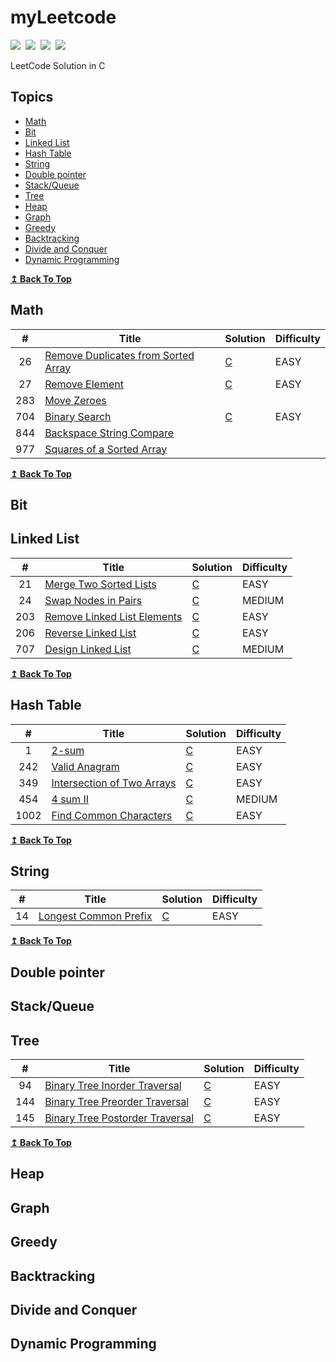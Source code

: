 # myLeetcode

![](https://img.shields.io/badge/SOLVED-17-green)&nbsp;
![](https://img.shields.io/badge/EASY-14-orange)&nbsp;
![](https://img.shields.io/badge/MEDIUM-3-red)&nbsp;
![](https://img.shields.io/badge/LANGUAGE-C-blue)

LeetCode Solution in C

## Topics
- [Math](#math)
- [Bit](#bit)
- [Linked List](#linked-list)
- [Hash Table](#hash-table)
- [String](#string)
- [Double pointer](#Double-pointer)
- [Stack/Queue](#stackqueue)
- [Tree](#tree)
- [Heap](#heap)
- [Graph](#graph)
- [Greedy](#greedy)
- [Backtracking](#backtracking)
- [Divide and Conquer](#divide-and-conquer)
- [Dynamic Programming](#dynamic-programming)

<div>
  <b><a href="#topics">↥ Back To Top</a></b>
</div>

## Math
| # | Title | Solution | Difficulty |
|:-:|-|-|-|
|26|[Remove Duplicates from Sorted Array](https://leetcode.com/problems/remove-duplicates-from-sorted-array/)|[C](math/remove-duplicates-from-sorted-array/remove-duplicates-from-sorted-array.c)|EASY|
|27|[Remove Element](https://leetcode.com/problems/remove-element/)|[C](math/remove-element/remove-element.c)|EASY|
|283|[Move Zeroes](https://leetcode.com/problems/move-zeroes/)|||
|704|[Binary Search](https://leetcode.com/problems/binary-search/)|[C](math/binary-search/binary-search.c)|EASY|
|844|[Backspace String Compare](https://leetcode.com/problems/backspace-string-compare/)|||
|977|[Squares of a Sorted Array](https://leetcode.com/problems/squares-of-a-sorted-array/)|||

<div>
  <b><a href="#topics">↥ Back To Top</a></b>
</div>

## Bit


## Linked List
| # | Title | Solution | Difficulty |
|:-:|-|-|-|
|21|[Merge Two Sorted Lists](https://leetcode.com/problems/merge-two-sorted-lists/)|[C](link-list/Merge-Two-Sorted-Lists/merge-two-sorted-list.c)|EASY|
|24|[Swap Nodes in Pairs](https://leetcode.com/problems/swap-nodes-in-pairs/)|[C](link-list/swap-nodes-in-pairs/swap-nodes-in-pairs.c)|MEDIUM|
|203|[Remove Linked List Elements](https://leetcode.com/problems/remove-linked-list-elements/)|[C](link-list/remove-linked-list-elements/remove-linked-list-elements.c)|EASY|
|206|[Reverse Linked List](https://leetcode.com/problems/reverse-linked-list/submissions/)|[C](link-list/reverse-linked-list/reverse-linked-list.c)|EASY|
|707|[Design Linked List](https://leetcode.com/problems/design-linked-list/)|[C](link-list/design-linked-list/design-linked-list.c)|MEDIUM|

<div>
  <b><a href="#topics">↥ Back To Top</a></b>
</div>

## Hash Table
| # | Title | Solution | Difficulty |
|:-:|-|-|-|
|1|[2-sum](https://leetcode.com/problems/two-sum/)|[C](/hash-table/2-sum/2-sum.c)|EASY|
|242|[Valid Anagram](https://leetcode.com/problems/valid-anagram/)|[C](hash-table/valid-anagram/valid-anagram.c)|EASY|
|349|[Intersection of Two Arrays](https://leetcode.com/problems/intersection-of-two-arrays/)|[C](hash-table/intersection-of-two-arrays/intersection-of-two-arrays.c)|EASY|
|454|[4 sum II](https://leetcode.com/problems/4sum-ii/)|[C](/hash-table/4sumII/4sumII.c)|MEDIUM|
|1002|[Find Common Characters](https://leetcode.com/problems/find-common-characters/)|[C](hash-table/find-common-characters/find-common-characters.c)|EASY|


<div>
  <b><a href="#topics">↥ Back To Top</a></b>
</div>


## String
| # | Title | Solution | Difficulty |
|:-:|-|-|-|
|14|[Longest Common Prefix](https://leetcode.com/problems/longest-common-prefix/)|[C](/tree/Binary%20Tree%20Preorder%20Traversal/Binary-Tree-Preorder-Traversal.c)|EASY|

<div>
  <b><a href="#topics">↥ Back To Top</a></b>
</div>

## Double pointer


## Stack/Queue


## Tree
| # | Title | Solution | Difficulty |
|:-:|-|-|-|
|94|[Binary Tree Inorder Traversal](https://leetcode.com/problems/binary-tree-inorder-traversal/)|[C](/tree/Binary%20Tree%20Inorder%20Traversal/Binary-Tree-Inorder-Traversal.c)|EASY|
|144|[Binary Tree Preorder Traversal](https://leetcode.com/problems/binary-tree-preorder-traversal/submissions/)|[C](/tree/Binary%20Tree%20Preorder%20Traversal/Binary-Tree-Preorder-Traversal.c)|EASY|
|145|[Binary Tree Postorder Traversal](https://leetcode.com/problems/binary-tree-postorder-traversal/)|[C](/tree/Binary%20Tree%20Postorder%20Traversal/Binary-Tree-Postorder-Traversal.c)|EASY|

<div>
  <b><a href="#topics">↥ Back To Top</a></b>
</div>

## Heap


## Graph


## Greedy


## Backtracking


## Divide and Conquer


## Dynamic Programming
